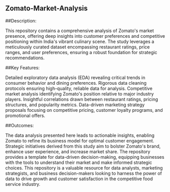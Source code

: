 ## Zomato-Market-Analysis

##Description:

This repository contains a comprehensive analysis of Zomato's market presence, offering deep insights into customer preferences and competitive positioning within India's vibrant culinary scene. The study leverages a meticulously curated dataset encompassing restaurant ratings, price ranges, and user preferences, ensuring a robust foundation for strategic recommendations.

##Key Features:

Detailed exploratory data analysis (EDA) revealing critical trends in consumer behavior and dining preferences.
Rigorous data cleaning protocols ensuring high-quality, reliable data for analysis.
Competitive market analysis identifying Zomato's position relative to major industry players.
Insightful correlations drawn between restaurant ratings, pricing structures, and popularity metrics.
Data-driven marketing strategy proposals focusing on competitive pricing, customer loyalty programs, and promotional offers.

##Outcomes:

The data analysis presented here leads to actionable insights, enabling Zomato to refine its business model for optimal customer engagement.
Strategic initiatives derived from this study aim to bolster Zomato's brand, enhance user experience, and increase market share.
The repository provides a template for data-driven decision-making, equipping businesses with the tools to understand their market and make informed strategic choices.
This repository is a valuable resource for data analysts, marketing strategists, and business decision-makers looking to harness the power of data to drive growth and customer satisfaction in the competitive food service industry.
